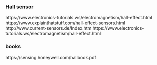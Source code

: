<h3>Hall sensor</h3>
https://www.electronics-tutorials.ws/electromagnetism/hall-effect.html
https://www.explainthatstuff.com/hall-effect-sensors.html
http://www.current-sensors.de/Index.htm
https://www.electronics-tutorials.ws/electromagnetism/hall-effect.html

<h3>books</h3>
https://sensing.honeywell.com/hallbook.pdf

